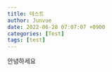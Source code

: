 ```yaml
---
title: 테스트
author: Junvue
date: 2022-06-28 07:07:07 +0900
categories: [Test]
tags: [test]
---
```


안녕하세요